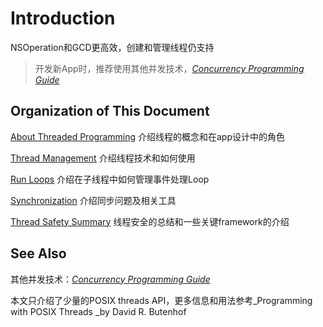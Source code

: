 # Introduction

NSOperation和GCD更高效，创建和管理线程仍支持

> 开发新App时，推荐使用其他并发技术，[_Concurrency Programming Guide_](https://developer.apple.com/library/content/documentation/General/Conceptual/ConcurrencyProgrammingGuide/Introduction/Introduction.html#//apple_ref/doc/uid/TP40008091)

## Organization of This Document

[About Threaded Programming](https://developer.apple.com/library/content/documentation/Cocoa/Conceptual/Multithreading/AboutThreads/AboutThreads.html#//apple_ref/doc/uid/10000057i-CH6-SW2) 介绍线程的概念和在app设计中的角色

[Thread Management](https://developer.apple.com/library/content/documentation/Cocoa/Conceptual/Multithreading/CreatingThreads/CreatingThreads.html#//apple_ref/doc/uid/10000057i-CH15-SW2) 介绍线程技术和如何使用

[Run Loops](https://developer.apple.com/library/content/documentation/Cocoa/Conceptual/Multithreading/RunLoopManagement/RunLoopManagement.html#//apple_ref/doc/uid/10000057i-CH16-SW1) 介绍在子线程中如何管理事件处理Loop

[Synchronization](https://developer.apple.com/library/content/documentation/Cocoa/Conceptual/Multithreading/ThreadSafety/ThreadSafety.html#//apple_ref/doc/uid/10000057i-CH8-SW1) 介绍同步问题及相关工具

[Thread Safety Summary](https://developer.apple.com/library/content/documentation/Cocoa/Conceptual/Multithreading/ThreadSafetySummary/ThreadSafetySummary.html#//apple_ref/doc/uid/10000057i-CH12-SW1) 线程安全的总结和一些关键framework的介绍

## See Also

其他并发技术：[_Concurrency Programming Guide_](https://youmingtaiziback.gitbooks.io/concurrency-programming-guide/content/)

本文只介绍了少量的POSIX threads API，更多信息和用法参考_Programming with POSIX Threads _by David R. Butenhof



